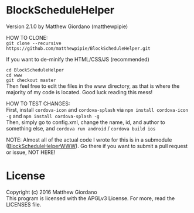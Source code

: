 # BlockScheduleHelper
Version 2.1.0 by Matthew Giordano (matthewpipie)  

HOW TO CLONE:  
`git clone --recursive https://github.com/matthewpipie/BlockScheduleHelper.git`

If you want to de-minify the HTML/CSS/JS (recommended)

`cd BlockScheduleHelper`  
`cd www`  
`git checkout master`  
Then feel free to edit the files in the www directory, as that is where the majority of my code is located.  Good luck reading this mess!

HOW TO TEST CHANGES:  
First, install `cordova-icon` and `cordova-splash` via `npm install cordova-icon -g` and `npm install cordova-splash -g`  
Then, simply go to config.xml, change the name, id, and author to something else, and `cordova run android` / `cordova build ios`

NOTE: Almost all of the actual code I wrote for this is in a submodule ([BlockScheduleHelperWWW](https://github.com/matthewpipie/BlockScheduleHelperWWW/)).  Go there if you want to submit a pull request or issue, NOT HERE!

# License
Copyright (c) 2016 Matthew Giordano  
This program is licensed with the APGLv3 License.  For more, read the LICENSES file.
